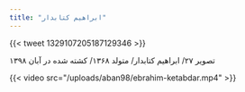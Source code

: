 ```yaml
---
title: "ابراهیم کتابدار"
---
```


{{< tweet 1329107205187129346 >}}

تصویر ۲۷/ ابراهیم کتابدار/ متولد ۱۳۶۸/ کشته شده در آبان ۱۳۹۸  

{{< video src="/uploads/aban98/ebrahim-ketabdar.mp4" >}}
